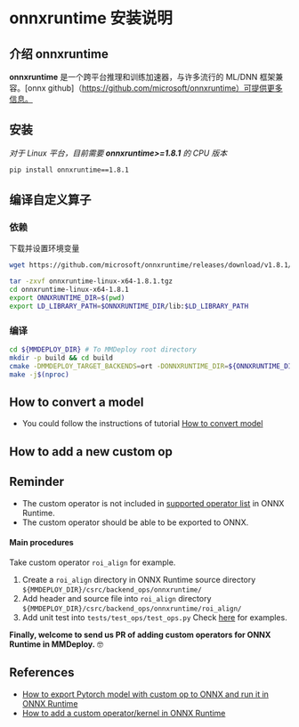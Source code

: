 # onnxruntime 安装说明

## 介绍 onnxruntime

**onnxruntime** 是一个跨平台推理和训练加速器，与许多流行的 ML/DNN 框架兼容。[onnx github]（https://github.com/microsoft/onnxruntime）可提供更多信息。

## 安装

*对于 Linux 平台，目前需要 **onnxruntime>=1.8.1** 的 CPU 版本*

```bash
pip install onnxruntime==1.8.1
```

## 编译自定义算子

### 依赖

下载并设置环境变量

```bash
wget https://github.com/microsoft/onnxruntime/releases/download/v1.8.1/onnxruntime-linux-x64-1.8.1.tgz

tar -zxvf onnxruntime-linux-x64-1.8.1.tgz
cd onnxruntime-linux-x64-1.8.1
export ONNXRUNTIME_DIR=$(pwd)
export LD_LIBRARY_PATH=$ONNXRUNTIME_DIR/lib:$LD_LIBRARY_PATH
```

### 编译

```bash
cd ${MMDEPLOY_DIR} # To MMDeploy root directory
mkdir -p build && cd build
cmake -DMMDEPLOY_TARGET_BACKENDS=ort -DONNXRUNTIME_DIR=${ONNXRUNTIME_DIR} ..
make -j$(nproc)
```

## How to convert a model

- You could follow the instructions of tutorial [How to convert model](../02-how-to-run/convert_model.md)

## How to add a new custom op

## Reminder

- The custom operator is not included in [supported operator list](https://github.com/microsoft/onnxruntime/blob/master/docs/OperatorKernels.md) in ONNX Runtime.
- The custom operator should be able to be exported to ONNX.

#### Main procedures

Take custom operator `roi_align` for example.

1. Create a `roi_align` directory in ONNX Runtime source directory `${MMDEPLOY_DIR}/csrc/backend_ops/onnxruntime/`
2. Add header and source file into `roi_align` directory `${MMDEPLOY_DIR}/csrc/backend_ops/onnxruntime/roi_align/`
3. Add unit test into `tests/test_ops/test_ops.py`
   Check [here](../../../tests/test_ops/test_ops.py) for examples.

**Finally, welcome to send us PR of adding custom operators for ONNX Runtime in MMDeploy.** :nerd_face:

## References

- [How to export Pytorch model with custom op to ONNX and run it in ONNX Runtime](https://github.com/onnx/tutorials/blob/master/PyTorchCustomOperator/README.md)
- [How to add a custom operator/kernel in ONNX Runtime](https://github.com/microsoft/onnxruntime/blob/master/docs/AddingCustomOp.md)
